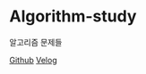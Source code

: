 # Algorithm-study
알고리즘 문제들

[Github]
[Velog]

[Github]: https://github.com/myhappydays/Algorithm-study
[Velog]: https://velog.io/@myhappydays/series/Algorithm-Study
